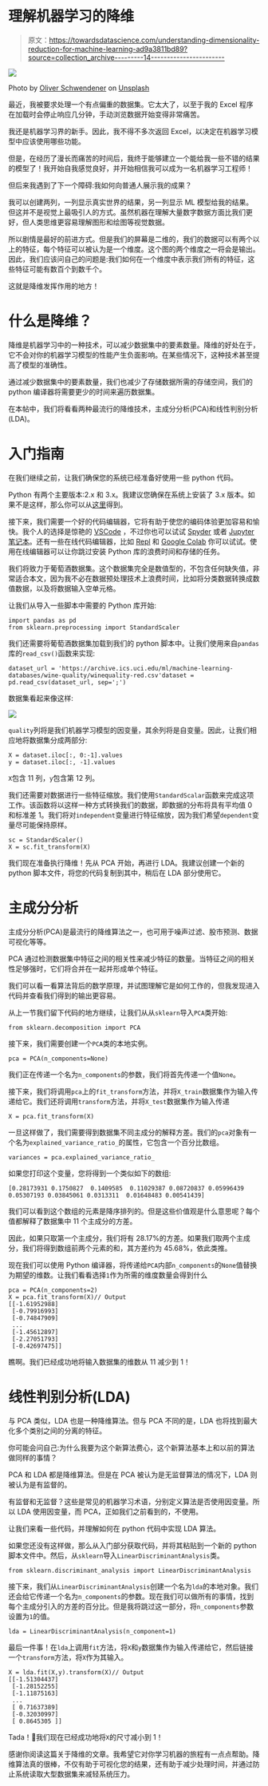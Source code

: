 # 理解机器学习的降维

> 原文：<https://towardsdatascience.com/understanding-dimensionality-reduction-for-machine-learning-ad9a3811bd89?source=collection_archive---------14----------------------->

![](img/f3edc222c73d61e896090799bb00f888.png)

Photo by [Oliver Schwendener](https://unsplash.com/@oliverschwendener?utm_source=medium&utm_medium=referral) on [Unsplash](https://unsplash.com?utm_source=medium&utm_medium=referral)

最近，我被要求处理一个有点偏重的数据集。它太大了，以至于我的 Excel 程序在加载时会停止响应几分钟，手动浏览数据开始变得非常痛苦。

我还是机器学习界的新手。因此，我不得不多次返回 Excel，以决定在机器学习模型中应该使用哪些功能。

但是，在经历了漫长而痛苦的时间后，我终于能够建立一个能给我一些不错的结果的模型了！我开始自我感觉良好，并开始相信我可以成为一名机器学习工程师！

但后来我遇到了下一个障碍:我如何向普通人展示我的成果？

我可以创建两列，一列显示真实世界的结果，另一列显示 ML 模型给我的结果。但这并不是视觉上最吸引人的方式。虽然机器在理解大量数字数据方面比我们更好，但人类思维更容易理解图形和绘图等视觉数据。

所以剧情是最好的前进方式。但是我们的屏幕是二维的，我们的数据可以有两个以上的特征，每个特征可以被认为是一个维度。这个图的两个维度之一将会是输出。因此，我们应该问自己的问题是:我们如何在一个维度中表示我们所有的特征，这些特征可能有数百个到数千个。

这就是降维发挥作用的地方！

# 什么是降维？

降维是机器学习中的一种技术，可以减少数据集中的要素数量。降维的好处在于，它不会对你的机器学习模型的性能产生负面影响。在某些情况下，这种技术甚至提高了模型的准确性。

通过减少数据集中的要素数量，我们也减少了存储数据所需的存储空间，我们的 python 编译器将需要更少的时间来遍历数据集。

在本帖中，我们将看看两种最流行的降维技术，主成分分析(PCA)和线性判别分析(LDA)。

# 入门指南

在我们继续之前，让我们确保您的系统已经准备好使用一些 python 代码。

Python 有两个主要版本:2.x 和 3.x。我建议您确保在系统上安装了 3.x 版本。如果不是这样，那么你可以从[这里](https://www.python.org/downloads/)得到。

接下来，我们需要一个好的代码编辑器，它将有助于使您的编码体验更加容易和愉快。我个人的选择是惊艳的 [VSCode](https://code.visualstudio.com/) ，不过你也可以试试 [Spyder](https://www.spyder-ide.org/) 或者 [Jupyter 笔记本](https://jupyter.org/)。还有一些在线代码编辑器，比如 [Repl](https://repl.it/languages/python3) 和 [Google Colab](http://colab.research.google.com/) 你可以试试。使用在线编辑器可以让你跳过安装 Python 库的浪费时间和存储的任务。

我们将致力于葡萄酒数据集。这个数据集完全是数值型的，不包含任何缺失值，非常适合本文，因为我不必在数据预处理技术上浪费时间，比如将分类数据转换成数值数据，以及将数据输入空单元格。

让我们从导入一些脚本中需要的 Python 库开始:

```
import pandas as pd
from sklearn.preprocessing import StandardScaler
```

我们还需要将葡萄酒数据集加载到我们的 python 脚本中。让我们使用来自`pandas`库的`read_csv()`函数来实现:

```
dataset_url = 'https://archive.ics.uci.edu/ml/machine-learning-databases/wine-quality/winequality-red.csv'dataset = pd.read_csv(dataset_url, sep=';')
```

数据集看起来像这样:

![](img/73d5642153b7b972185054334faf70e9.png)

`quality`列将是我们机器学习模型的因变量，其余列将是自变量。因此，让我们相应地将数据集分成两部分:

```
X = dataset.iloc[:, 0:-1].values
y = dataset.iloc[:, -1].values
```

`X`包含 11 列，`y`包含第 12 列。

我们还需要对数据进行一些特征缩放。我们使用`StandardScalar`函数来完成这项工作。该函数将以这样一种方式转换我们的数据，即数据的分布将具有平均值 0 和标准差 1。我们将对`independent`变量进行特征缩放，因为我们希望`dependent`变量尽可能保持原样。

```
sc = StandardScaler()
X = sc.fit_transform(X)
```

我们现在准备执行降维！先从 PCA 开始，再进行 LDA。我建议创建一个新的 python 脚本文件，将您的代码复制到其中，稍后在 LDA 部分使用它。

# 主成分分析

主成分分析(PCA)是最流行的降维算法之一，也可用于噪声过滤、股市预测、数据可视化等等。

PCA 通过检测数据集中特征之间的相关性来减少特征的数量。当特征之间的相关性足够强时，它们将合并在一起并形成单个特征。

我们可以看一看算法背后的数学原理，并试图理解它是如何工作的，但我发现进入代码并查看我们得到的输出更容易。

从上一节我们留下代码的地方继续，让我们从从`sklearn`导入`PCA`类开始:

```
from sklearn.decomposition import PCA
```

接下来，我们需要创建一个`PCA`类的本地实例。

```
pca = PCA(n_components=None)
```

我们正在传递一个名为`n_components`的参数，我们将首先传递一个值`None`。

接下来，我们将调用`pca`上的`fit_transform`方法，并将`X_train`数据集作为输入传递给它。我们还将调用`transform`方法，并将`X_test`数据集作为输入传递

```
X = pca.fit_transform(X)
```

一旦这样做了，我们需要得到数据集不同主成分的解释方差。我们的`pca`对象有一个名为`explained_variance_ratio_`的属性，它包含一个百分比数组。

```
variances = pca.explained_variance_ratio_
```

如果您打印这个变量，您将得到一个类似如下的数组:

```
[0.28173931 0.1750827  0.1409585  0.11029387 0.08720837 0.05996439  0.05307193 0.03845061 0.0313311  0.01648483 0.00541439]
```

我们可以看到这个数组的元素是降序排列的。但是这些价值观是什么意思呢？每个值都解释了数据集中 11 个主成分的方差。

因此，如果只取第一个主成分，我们将有 28.17%的方差。如果我们取两个主成分，我们将得到数组前两个元素的和，其方差约为 45.68%，依此类推。

现在我们可以使用 Python 编译器，将传递给`PCA`内部`n_components`的`None`值替换为期望的维数。让我们看看选择`1`作为所需的维度数量会得到什么

```
pca = PCA(n_components=2)
X = pca.fit_transform(X)// Output
[[-1.61952988]  
 [-0.79916993]  
 [-0.74847909]  
 ...  
 [-1.45612897]  
 [-2.27051793]  
 [-0.42697475]]
```

瞧啊。我们已经成功地将输入数据集的维数从 11 减少到 1！

# 线性判别分析(LDA)

与 PCA 类似，LDA 也是一种降维算法。但与 PCA 不同的是，LDA 也将找到最大化多个类别之间的分离的特征。

你可能会问自己:为什么我要为这个新算法费心，这个新算法基本上和以前的算法做同样的事情？

PCA 和 LDA 都是降维算法。但是在 PCA 被认为是无监督算法的情况下，LDA 则被认为是有监督的。

有监督和无监督？这些是常见的机器学习术语，分别定义算法是否使用因变量。所以 LDA 使用因变量，而 PCA，正如我们之前看到的，不使用。

让我们来看一些代码，并理解如何在 python 代码中实现 LDA 算法。

如果您还没有这样做，那么从入门部分获取代码，并将其粘贴到一个新的 python 脚本文件中。然后，从`sklearn`导入`LinearDiscriminantAnalysis`类。

```
from sklearn.discriminant_analysis import LinearDiscriminantAnalysis
```

接下来，我们从`LinearDiscriminantAnalysis`创建一个名为`lda`的本地对象。我们还会给它传递一个名为`n_components`的参数。现在我们可以做所有的事情，找到每个主成分引入的方差的百分比。但是我将跳过这一部分，将`n_components`参数设置为`1`的值。

```
lda = LinearDiscriminantAnalysis(n_component=1)
```

最后一件事！在`lda`上调用`fit`方法，将`X`和`y`数据集作为输入传递给它，然后链接一个`transform`方法，将`X`作为其输入。

```
X = lda.fit(X,y).transform(X)// Output
[[-1.51304437]  
 [-1.28152255]  
 [-1.11875163]  
 ...  
 [ 0.71637389]  
 [-0.32030997]  
 [ 0.8645305 ]]
```

Tada！🎉我们现在已经成功地将`X`的尺寸减小到 1！

感谢你阅读这篇关于降维的文章。我希望它对你学习机器的旅程有一点点帮助。降维算法真的很棒，不仅有助于可视化您的结果，还有助于减少处理时间，并通过防止系统读取大型数据集来减轻系统压力。